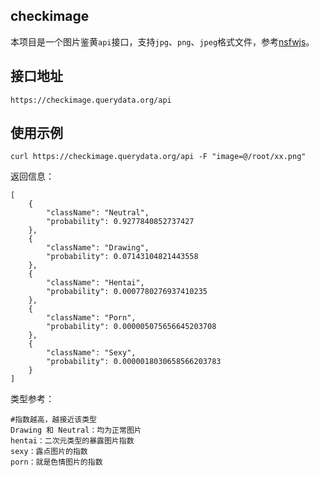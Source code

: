 checkimage
---------------
本项目是一个图片鉴黄`api`接口，支持`jpg`、`png`、`jpeg`格式文件，参考[nsfwjs][1]。

接口地址
---------------

    https://checkimage.querydata.org/api

使用示例
---------------

    curl https://checkimage.querydata.org/api -F "image=@/root/xx.png"

返回信息：

    [
        {
            "className": "Neutral",
            "probability": 0.9277840852737427
        },
        {
            "className": "Drawing",
            "probability": 0.07143104821443558
        },
        {
            "className": "Hentai",
            "probability": 0.0007780276937410235
        },
        {
            "className": "Porn",
            "probability": 0.000005075656645203708
        },
        {
            "className": "Sexy",
            "probability": 0.0000018030658566203783
        }
    ]
类型参考：

    #指数越高，越接近该类型
    Drawing 和 Neutral：均为正常图片
    hentai：二次元类型的暴露图片指数
    sexy：露点图片的指数
    porn：就是色情图片的指数

  [1]: https://github.com/infinitered/nsfwjs

